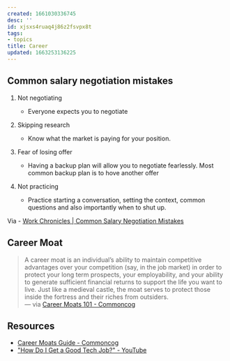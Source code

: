 ```yaml
---
created: 1661030336745
desc: ''
id: xjsxs4ruaq4j86z2fsvpx8t
tags:
- topics
title: Career
updated: 1663253136225
---
```

   
## Common salary negotiation mistakes   
   
1. Not negotiating   
   
   - Everyone expects you to negotiate   
2. Skipping research   
   
   - Know what the market is paying for your position.   
3. Fear of losing offer   
   
   - Having a backup plan will allow you to negotiate fearlessly. Most common backup plan is to hove another offer   
4. Not practicing   
   
   - Practice starting a conversation, setting the context, common questions and also importantly when to shut up.   
   
Via - [Work Chronicles | Common Salary Negotiation Mistakes](https://twitter.com/_workchronicles/status/1560948006697967616)   
   
## Career Moat   
   
> A career moat is an individual’s ability to maintain competitive advantages over your competition (say, in the job market) in order to protect your long term prospects, your employability, and your ability to generate sufficient financial returns to support the life you want to live. Just like a medieval castle, the moat serves to protect those inside the fortress and their riches from outsiders.   
 — via [Career Moats 101 - Commoncog](https://commoncog.com/career-moats-101/)   
   
## Resources   
   
   
- [Career Moats Guide - Commoncog](https://commoncog.com/g/career-moats/)   
- ["How Do I Get a Good Tech Job?" - YouTube](https://www.youtube.com/watch?v=EJeR1pJKP6E)